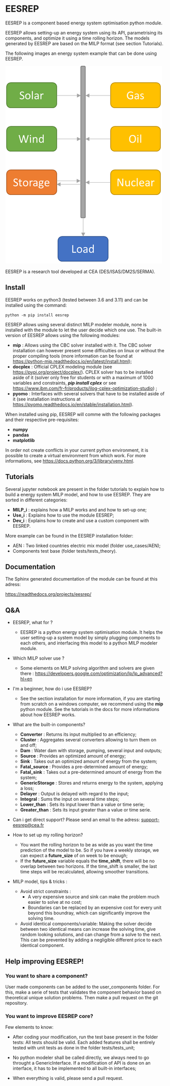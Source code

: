 
# EESREP

EESREP is a component based energy system optimisation python module.

EESREP allows setting-up an energy system using its API, parametrising its components, and optimize it using a time rolling horizon. The models generated by EESREP are based on the MILP format (see section Tutorials).

The following images an energy system example that can be done using EESREP.

<!-- <p align="center">
<img src="docs/images/system_example.png" alt="Energy system example" width="300"/>
</p> -->

![Energy system example](docs/images/system_example.png)

EESREP is a research tool developed at CEA (DES/ISAS/DM2S/SERMA).

##   Install

EESREP works on python3 (tested between 3.6 and 3.11) and can be installed using the command:

```
python -m pip install eesrep
```

EESREP allows using several distinct MILP modeler module, none is installed with the module to let the user decide which one use. The built-in version of EESREP allows using the following modules:

- **mip** : Allows using the CBC solver installed with it. The CBC solver installation can however present some difficulties on linux or without the proper compiling tools (more information can be found at https://python-mip.readthedocs.io/en/latest/install.html);
- **docplex** : Official CPLEX modeling module (see https://pypi.org/project/docplex/). CPLEX solver has to be installed aside of it (solver only free for students or with a maximum of 1000 variables and constraints, ***pip install cplex*** or see https://www.ibm.com/fr-fr/products/ilog-cplex-optimization-studio) ;
- **pyomo** : Interfaces with several solvers that have to be installed aside of it (see installation instructions at https://pyomo.readthedocs.io/en/stable/installation.html).

When installed using pip, EESREP will comme with the following packages and their respective pre-requisites:
- **numpy**
- **pandas**
- **matplotlib**

In order not create conflicts in your current python environment, it is possible to create a virtual environment from which work. For more informations, see https://docs.python.org/3/library/venv.html.

##   Tutorials

Several jupyter notebook are present in the folder tutorials to explain how to build a energy system MILP model, and how to use EESREP. They are sorted in different categories:

-   **MILP_i** : explains how a MILP works and and how to set-up one;
-   **Use_i** : Explains how to use the module EESREP;
-   **Dev_i** : Explains how to create and use a custom component with EESREP.

More example can be found in the EESREP installation folder:
- AEN : Two linked countries electric mix model (folder use_cases/AEN);
- Components test base (folder tests/tests_theory).

##   Documentation

The Sphinx generated documentation of the module can be found at this adress:

https://readthedocs.org/projects/eesrep/

##   Q&A

-   EESREP, what for ?
    -   EESREP is a python energy system optimisation module. It helps the user setting-up a system model by simply plugging components to each others, and interfacing this model to a python MILP modeler module.


-   Which MILP solver use ?
	-   Some elements on MILP solving algorithm and solvers are given there : https://developers.google.com/optimization/lp/lp_advanced?hl=en

-   I'm a beginner, how do i use EESREP?
	-   See the section installation for more information, if you are starting from scratch on a windows computer, we recommend using the **mip** python module. See the tutorials in the docs for more informations about how EESREP works.
    
-   What are the built-in components?
    -   **Converter** : Returns its input multiplied to an efficiency;
    -   **Cluster** : Aggregates several converters allowing to turn them on and off;
    -   **Dam** : Water dam with storage, pumping, several input and outputs;
    -   **Source** : Provides an optimized amount of energy;
    -   **Sink** : Takes out an optimized amount of energy from the system;
    -   **Fatal_source** : Provides a pre-determined amount of energy;
    -   **Fatal_sink** : Takes out a pre-determined amount of energy from the system;
    -   **GenericStorage** : Stores and returns energy to the system, applying a loss;
    -   **Delayer** : Output is delayed with regard to the input;
    -   **Integral** : Sums the input on several time steps;
    -   **Lower_than** : Sets its input lower than a value or time serie;
    -   **Greater_than** : Sets its input greater than a value or time serie.
    
-   Can i get direct support? Please send an email to the adress: support-eesrep@cea.fr

-   How to set up my rolling horizon?
	-   You want the rolling horizon to be as wide as you want the time prediction of the model to be. So if you have a weekly storage, we can expect a **future_size** of on week to be enough;
	-   If the **future_size** variable equals the **time_shift**, there will be no overlap between two horizons. If the time_shift is smaller, the last time steps will be recalculated, allowing smoother transitions.

-   MILP model, tips & tricks :
	-   Avoid strict constraints : 
		-   A very expensive source and sink can make the problem much easier to solve at no cost;
		-   Boundaries can be replaced by an expensive cost for every unit beyond this boundray, which can significantly improve the solving time.
	-   Avoid identical components/variable: Making the solver decide between two identical means can increase the solving time, give random looking solutions, and can change from a solve to the next. This can be prevented by adding a negligible different price to each identical component.


##   Help improving EESREP!

###  You want to share a component?

User made components can be added to the user_components folder. For this, make a serie of tests that validates the component behavior based on theoretical unique solution problems. Then make a pull request on the git repository.

###  You want to improve EESREP core?

Few elements to know:
-   After coding your modification, run the test base present in the folder tests: All tests should be valid. Each added features shall be entirely tested with unit tests as done in the folder tests/tests_unit;

-   No python modeler shall be called directly, we always need to go throught a GenericInterface. If a modification of API is done on an interface, it has to be implemented to all built-in interfaces;

-   When everything is valid, please send a pull request.